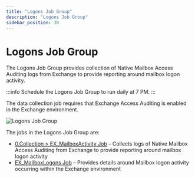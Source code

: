```yaml
---
title: "Logons Job Group"
description: "Logons Job Group"
sidebar_position: 30
---
```


# Logons Job Group

The Logons Job Group provides collection of Native Mailbox Access Auditing logs from Exchange to
provide reporting around mailbox logon activity.

:::info
Schedule the Logons Job Group to run daily at 7 PM.
:::


The data collection job requires that Exchange Access Auditing is enabled in the Exchange
environment.

![Logons Job Group](/images/accessanalyzer/12.0/solutions/exchange/mailboxes/logons/jobstree.webp)

The jobs in the Logons Job Group are:

- [0.Collection > EX_MailboxActivity Job](/docs/accessanalyzer/12.0/solutions/exchange/mailboxes/logons/ex_mailboxactivity.md) – Collects logs of Native Mailbox
  Access Auditing from Exchange to provide reporting around mailbox logon activity
- [EX_MailboxLogons Job](/docs/accessanalyzer/12.0/solutions/exchange/mailboxes/logons/ex_mailboxlogons.md) – Provides details around Mailbox logon activity
  occurring within the Exchange environment
